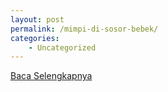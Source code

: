 ```yaml
---
layout: post
permalink: /mimpi-di-sosor-bebek/
categories:
    - Uncategorized
---
```


[Baca Selengkapnya](/04)